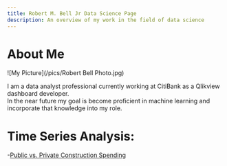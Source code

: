 ```yaml
---
title: Robert M. Bell Jr Data Science Page
description: An overview of my work in the field of data science
---
```


# About Me
![My Picture](/pics/Robert Bell Photo.jpg)

I am a data analyst professional currently working 
at CitiBank as a Qlikview dashboard developer.  
In the near future my goal is become proficient in machine learning 
and incorporate that knowledge into my role.   


# Time Series Analysis:

-[Public vs. Private Construction Spending](/timeseriesdecom/index.md)
